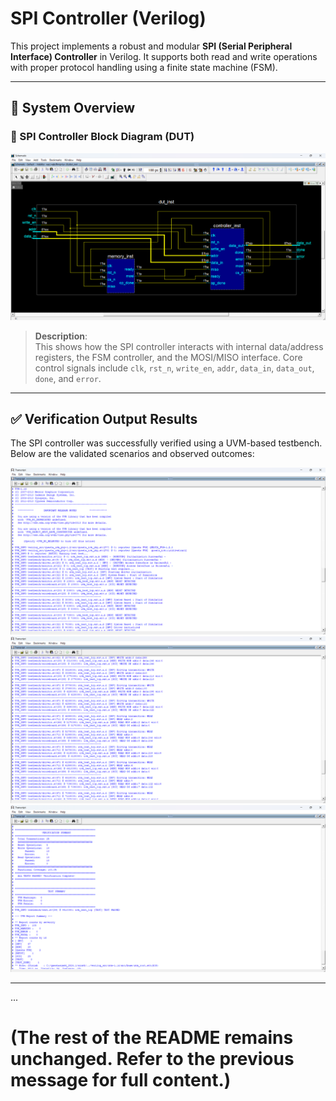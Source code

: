 # SPI Controller (Verilog)

This project implements a robust and modular **SPI (Serial Peripheral Interface) Controller** in Verilog. It supports both read and write operations with proper protocol handling using a finite state machine (FSM).

---

## 📸 System Overview

### 🧩 SPI Controller Block Diagram (DUT)

![SPI Controller Block Diagram](images/Schematic.png)

> **Description**:  
> This shows how the SPI controller interacts with internal data/address registers, the FSM controller, and the MOSI/MISO interface. Core control signals include `clk`, `rst_n`, `write_en`, `addr`, `data_in`, `data_out`, `done`, and `error`.

---
## ✅ Verification Output Results

The SPI controller was successfully verified using a UVM-based testbench. Below are the validated scenarios and observed outcomes:

![](images/1.png)
![](images/2.png)
![](images/3.png)




---

...

# (The rest of the README remains unchanged. Refer to the previous message for full content.)

